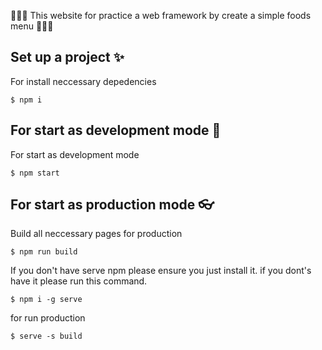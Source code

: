 🎈🎈🎈 This website for practice a web framework by create a simple foods menu 🎈🎈🎈

## Set up a project ✨ ##
For install neccessary depedencies
```
$ npm i 
```
## For start as development mode 🎃 ##
For start as development mode 
```
$ npm start
```
## For start as production mode 👓 ##
Build all neccessary pages for production
```
$ npm run build
```
If you don't have serve npm please ensure you just install it.
if you dont's have it please run this command.
```
$ npm i -g serve
```
for run production
```
$ serve -s build
```
